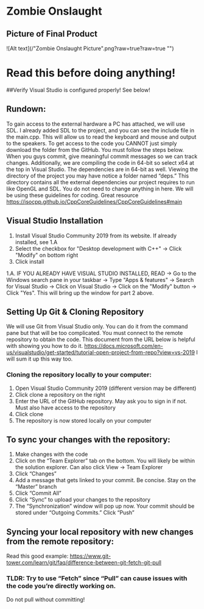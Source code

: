 # Zombie Onslaught
## Picture of Final Product
![Alt text](/"Zombie Onslaught Picture".png?raw=true?raw=true "")

# Read this before doing anything! 
##Verify Visual Studio is configured properly! See below!

## Rundown: 
To gain access to the external hardware a PC has attached, we will use SDL. I already added SDL to the project, and you can see the include file in the main.cpp. This will allow us to read the keyboard and mouse and output to the speakers. To get access to the code you CANNOT just simply download the folder from the GitHub. You must follow the steps below. When you guys commit, give meaningful commit messages so we can track changes. Additionally, we are compiling the code in 64-bit so select x64 at the top in Visual Studio. The dependencies are in 64-bit as well. Viewing the directory of the project you may have notice a folder named “deps.” This directory contains all the external dependencies our project requires to run like OpenGL and SDL. You do not need to change anything in here. 
We will be using these guidelines for coding. Great resource https://isocpp.github.io/CppCoreGuidelines/CppCoreGuidelines#main

## Visual Studio Installation
1.	Install Visual Studio Community 2019 from its website. If already installed, see 1.A
2.	Select the checkbox for "Desktop development with C++" -> Click "Modify" on bottom right
3.	Click install

1.A. IF YOU ALREADY HAVE VISUAL STUDIO INSTALLED, READ -> Go to the Windows search pane in your taskbar -> Type "Apps & features" -> Search for Visual Studio -> Click on Visual Studio -> Click on the "Modify" button -> Click "Yes". This will bring up the window for part 2 above.


## Setting Up Git & Cloning Repository
We will use Git from Visual Studio only. You can do it from the command pane but that will be too complicated. You must connect to the remote repository to obtain the code. This document from the URL below is helpful with showing you how to do it.
https://docs.microsoft.com/en-us/visualstudio/get-started/tutorial-open-project-from-repo?view=vs-2019
I will sum it up this way too.
### Cloning the repository locally to your computer:
1.	Open Visual Studio Community 2019 (different version may be different)
2.	Click clone a repository on the right
3.	Enter the URL of the GitHub repository. May ask you to sign in if not. Must also have access to the repository
4.	Click clone
5.	The repository is now stored locally on your computer

## To sync your changes with the repository:
1.	Make changes with the code
2.	Click on the “Team Explorer” tab on the bottom. You will likely be within the solution explorer. Can also click View -> Team Explorer
3.	Click “Changes”
4.	Add a message that gets linked to your commit. Be concise. Stay on the “Master” branch
5.	Click “Commit All”
6.	Click “Sync” to upload your changes to the repository
7.	The “Synchronization” window will pop up now. Your commit should be stored under “Outgoing Commits.” Click “Push”

## Syncing your local repository with new changes from the remote repository:
Read this good example: https://www.git-tower.com/learn/git/faq/difference-between-git-fetch-git-pull
### TLDR: Try to use “Fetch” since “Pull” can cause issues with the code you’re directly working on.
Do not pull without committing!
